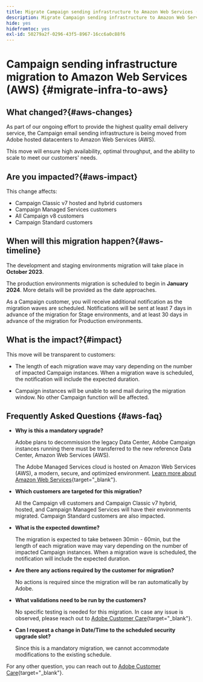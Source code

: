 ```yaml
---
title: Migrate Campaign sending infrastructure to Amazon Web Services (AWS)
description: Migrate Campaign sending infrastructure to Amazon Web Services (AWS)
hide: yes
hidefromtoc: yes
exl-id: 50279a2f-0296-43f5-8967-16cc6a0c88f6
---
```

# Campaign sending infrastructure migration to Amazon Web Services (AWS) {#migrate-infra-to-aws}

## What changed?{#aws-changes}

As part of our ongoing effort to provide the highest quality email delivery service, the Campaign email sending infrastructure is being moved from Adobe hosted datacenters to Amazon Web Services (AWS). 

This move will ensure high availability, optimal throughput, and the ability to scale to meet our customers' needs.  

## Are you impacted?{#aws-impact}

This change affects:

* Campaign Classic v7 hosted and hybrid customers
* Campaign Managed Services customers
* All Campaign v8 customers
* Campaign Standard customers

## When will this migration happen?{#aws-timeline}

The development and staging environments migration will take place in **October 2023**. 

The production environments migration is scheduled to begin in **January 2024**. More details will be provided as the date approaches. 

As a Campaign customer, you will receive additional notification as the migration waves are scheduled. Notifications will be sent at least 7 days in advance of the migration for Stage environments, and at least 30 days in advance of the migration for Production environments.

## What is the impact?{#impact}

This move will be transparent to customers: 

* The length of each migration wave may vary depending on the number of impacted Campaign instances. When a migration wave is scheduled, the notification will include the expected duration.

* Campaign instances will be unable to send mail during the migration window. No other Campaign function will be affected.

 
## Frequently Asked Questions {#aws-faq}

* **Why is this a mandatory upgrade?**

    Adobe plans to decommission the legacy Data Center, Adobe Campaign instances running there must be transferred to the new reference Data Center, Amazon Web Services (AWS).

    The Adobe Managed Services cloud is hosted on Amazon Web Services (AWS), a modern, secure, and optimized environment. [Learn more about Amazon Web Services](https://aws.amazon.com/application-hosting/benefits/){target="_blank"}.

* **Which customers are targeted for this migration?**

    All the Campaign v8 customers and Campaign Classic v7 hybrid, hosted, and Campaign Managed Services will have their environments migrated. Campaign Standard customers are also impacted.

* **What is the expected downtime?**

    The migration is expected to take between 30min - 60min, but the length of each migration wave may vary depending on the number of impacted Campaign instances. When a migration wave is scheduled, the notification will include the expected duration.

* **Are there any actions required by the customer for migration?** 
    
    No actions is required since the migration will be ran automatically by Adobe. 

* **What validations need to be run by the customers?** 
    
    No specific testing is needed for this migration. In case any issue is observed, please reach out to [Adobe Customer Care](https://experienceleague.adobe.com/?support-solution=Campaign#support){target="_blank"}.


* **Can I request a change in Date/Time to the scheduled security upgrade slot?** 
    
    Since this is a mandatory migration, we cannot accommodate modifications to the existing schedule.

For any other question, you can reach out to [Adobe Customer Care](https://experienceleague.adobe.com/?support-solution=Campaign#support){target="_blank"}.
